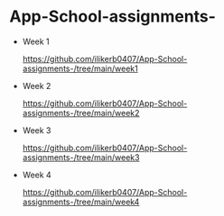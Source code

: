 # App-School-assignments-

- Week 1
 
     https://github.com/ilikerb0407/App-School-assignments-/tree/main/week1

- Week 2

     https://github.com/ilikerb0407/App-School-assignments-/tree/main/week2
     

- Week 3

     https://github.com/ilikerb0407/App-School-assignments-/tree/main/week3
     

- Week 4

     https://github.com/ilikerb0407/App-School-assignments-/tree/main/week4
     
     
     
